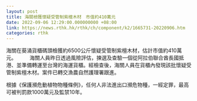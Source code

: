 ```yaml
---
layout: post
title: 海關檢獲懷疑受管制紫檀木材　市值約410萬元
date: 2022-09-06 12:29:00.000000000 +08:00
link: https://news.rthk.hk/rthk/ch/component/k2/1665731-20220906.htm
categories: rthk
---
```


海關在葵涌貨櫃碼頭檢獲約6500公斤懷疑受管制紫檀木材，估計市值約410萬元。
　　
海關人員昨日透過風險評估，揀選及查驗一個從阿拉伯聯合酋長國抵港、並準備轉運至台灣的海運貨櫃。經檢查後，海關人員在貨櫃內發現該批懷疑受管制紫檀木材。案件已轉交漁農自然護理署跟進。

根據《保護瀕危動植物物種條例》，任何人非法進出口瀕危物種，一經定罪，最高可被判罰款1000萬元及監禁10年。
